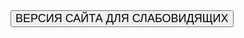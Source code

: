 <script type="text/javascript">
{document.write('<link rel="stylesheet" type="text/css" href="https://sokortov.github.io/bvi/css/bvi.css" />');}
</script>
<script type="text/javascript">
{document.write('<link rel="stylesheet" type="text/css" href="https://sokortov.github.io/bvi/css/bvi-font.css" />');}
</script>
<script src="http://code.jquery.com/jquery-1.12.4.min.js"></script>
<script src="https://sokortov.github.io/bvi/js/responsivevoice.min.js"></script>
<script src="https://sokortov.github.io/bvi/js/js.cookie.js"></script>
<script src="https://sokortov.github.io/bvi/js/bvi-init.js"></script>
<script src="https://sokortov.github.io/bvi/js/bvi.min.js"></script>

<div class="uk-panel"><a href="#" class="bvi-open" title="Версия сайта для слабовидящих"> <button class="sscf-popup"> <span size="+2" style="font-size: large;">ВЕРСИЯ САЙТА ДЛЯ СЛАБОВИДЯЩИХ</span> </button> </a></div>
